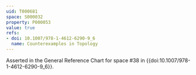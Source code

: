 ```yaml
---
uid: T000681
space: S000032
property: P000053
value: true
refs:
- doi: 10.1007/978-1-4612-6290-9_6
  name: Counterexamples in Topology
---
```


Asserted in the General Reference Chart for space #38 in
{{doi:10.1007/978-1-4612-6290-9_6}}.
